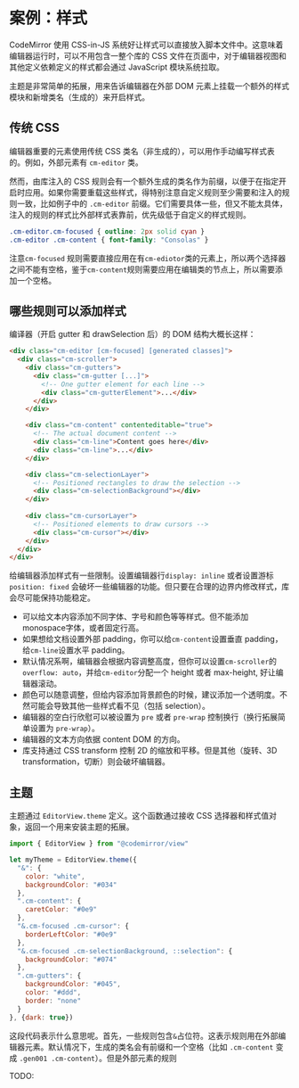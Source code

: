 # 案例：样式

CodeMirror 使用 CSS-in-JS 系统好让样式可以直接放入脚本文件中。这意味着编辑器运行时，可以不用包含一整个库的 CSS 文件在页面中，对于编辑器视图和其他定义依赖定义的样式都会通过 JavaScript 模块系统拉取。

主题是非常简单的拓展，用来告诉编辑器在外部 DOM 元素上挂载一个额外的样式模块和新增类名（生成的）来开启样式。

## 传统 CSS

编辑器重要的元素使用传统 CSS 类名（非生成的），可以用作手动编写样式表的。例如，外部元素有 `cm-editor` 类。

然而，由库注入的 CSS 规则会有一个额外生成的类名作为前缀，以便于在指定开启时应用。如果你需要重载这些样式，得特别注意自定义规则至少需要和注入的规则一致，比如例子中的 `.cm-editor` 前缀。它们需要具体一些，但又不能太具体，注入的规则的样式比外部样式表靠前，优先级低于自定义的样式规则。

``` css
.cm-editor.cm-focused { outline: 2px solid cyan }
.cm-editor .cm-content { font-family: "Consolas" }
```

注意`cm-focused` 规则需要直接应用在有`cm-ediotor`类的元素上，所以两个选择器之间不能有空格，鉴于`cm-content`规则需要应用在编辑类的节点上，所以需要添加一个空格。

## 哪些规则可以添加样式

编译器（开启 gutter 和 drawSelection 后）的 DOM 结构大概长这样：

``` HTML
<div class="cm-editor [cm-focused] [generated classes]">
  <div class="cm-scroller">
    <div class="cm-gutters">
      <div class="cm-gutter [...]">
        <!-- One gutter element for each line -->
        <div class="cm-gutterElement">...</div>
      </div>
    </div>

    <div class="cm-content" contenteditable="true">
      <!-- The actual document content -->
      <div class="cm-line">Content goes here</div>
      <div class="cm-line">...</div>
    </div>

    <div class="cm-selectionLayer">
      <!-- Positioned rectangles to draw the selection -->
      <div class="cm-selectionBackground"></div>
    </div>
    
    <div class="cm-cursorLayer">
      <!-- Positioned elements to draw cursors -->
      <div class="cm-cursor"></div>
    </div>
  </div>
</div>
```

给编辑器添加样式有一些限制。设置编辑器行`display: inline` 或者设置游标`position: fixed` 会破坏一些编辑器的功能。但只要在合理的边界内修改样式，库会尽可能保持功能稳定。

+ 可以给文本内容添加不同字体、字号和颜色等等样式。但不能添加monospace字体，或者固定行高。
+ 如果想给文档设置外部 padding，你可以给`cm-content`设置垂直 padding，给`cm-line`设置水平 padding。
+ 默认情况系啊，编辑器会根据内容调整高度，但你可以设置`cm-scroller`的`overflow: auto`，并给`cm-editor`分配一个 height 或者 max-height, 好让编辑器滚动。
+ 颜色可以随意调整，但给内容添加背景颜色的时候，建议添加一个透明度。不然可能会导致其他一些样式看不见（包括 selection）。
+ 编辑器的空白行欣慰可以被设置为 `pre` 或者 `pre-wrap` 控制换行（换行拓展简单设置为 `pre-wrap`）。
+ 编辑器的文本方向依据 content DOM 的方向。
+ 库支持通过 CSS transform 控制 2D 的缩放和平移。但是其他（旋转、3D transformation，切断）则会破坏编辑器。

## 主题

主题通过 `EditorView.theme` 定义。这个函数通过接收 CSS 选择器和样式值对象，返回一个用来安装主题的拓展。

``` javascript
import { EditorView } from "@codemirror/view"

let myTheme = EditorView.theme({
  "&": {
    color: "white",
    backgroundColor: "#034"
  },
  ".cm-content": {
    caretColor: "#0e9"
  },
  "&.cm-focused .cm-cursor": {
    borderLeftColor: "#0e9"
  },
  "&.cm-focused .cm-selectionBackground, ::selection": {
    backgroundColor: "#074"
  },
  ".cm-gutters": {
    backgroundColor: "#045",
    color: "#ddd",
    border: "none"
  }
}, {dark: true})
```

这段代码表示什么意思呢。首先，一些规则包含`&`占位符。这表示规则用在外部编辑器元素。默认情况下，生成的类名会有前缀和一个空格（比如 `.cm-content` 变成 `.gen001 .cm-content`）。但是外部元素的规则

TODO: 
